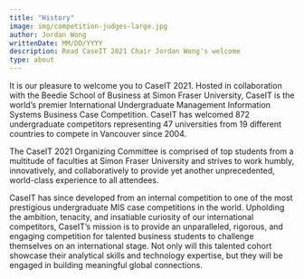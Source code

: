 ```yaml
---
title: "History"
image: img/competition-judges-large.jpg
author: Jordan Wong
writtenDate: MM/DD/YYYY
description: Read CaseIT 2021 Chair Jordan Wong's welcome
type: about
---
```


It is our pleasure to welcome you to CaseIT 2021. Hosted in collaboration with the Beedie School of Business at Simon Fraser University, CaseIT is the world’s premier International Undergraduate Management Information Systems Business Case Competition. CaseIT has welcomed 872 undergraduate competitors representing 47 universities from 19 different countries to compete in Vancouver since 2004.

The CaseIT 2021 Organizing Committee is comprised of top students from a multitude of faculties at Simon Fraser University and strives to work humbly, innovatively, and collaboratively to provide yet another unprecedented, world-class experience to all attendees.

CaseIT has since developed from an internal competition to one of the most prestigious undergraduate MIS case competitions in the world. Upholding the ambition, tenacity, and insatiable curiosity of our international competitors, CaseIT’s mission is to provide an unparalleled, rigorous, and engaging competition for talented business students to challenge themselves on an international stage. Not only will this talented cohort showcase their analytical skills and technology expertise, but they will be engaged in building meaningful global connections.

